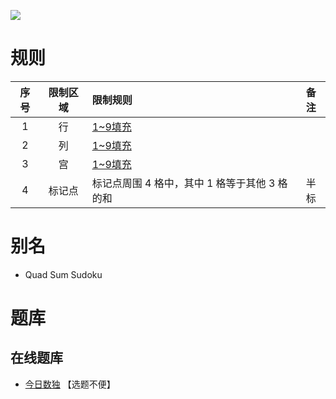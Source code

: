 ![](https://cn.sudoku.today/pic/03/quadsums/64400_415673.png)

# 规则
| 序号 | 限制区域 | 限制规则 | 备注 |
| :---: | :---: | :--- | :---: |
| 1 | 行 | [1~9填充] | |
| 2 | 列 | [1~9填充] | |
| 3 | 宫 | [1~9填充] | |
| 4 | 标记点 | 标记点周围 4 格中，其中 1 格等于其他 3 格的和 | 半标 |

# 别名
- Quad Sum Sudoku

# 题库

## 在线题库
- [今日数独](https://cn.sudoku.today/g-quad-sums-sudoku/) 【选题不便】

[1~9填充]: ../../../../../rules.md#1~9填充